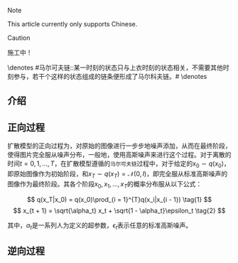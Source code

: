   > [!NOTE]
  > This article currently only supports Chinese.

  > [!CAUTION]
  > 施工中！

  <!-- ##{"script":"<script src='https://OmnisyR.github.io/assets/HyperTOC.js'></script>"}## -->
  \denotes
  #马尔可夫链::某一时刻的状态只与上衣时刻的状态相关，不需要其他时刻参与，若干个这样的状态组成的链条便形成了马尔科夫链。#
  \denotes
  ## 介绍

  ## 正向过程
  扩散模型的正向过程为，对原始的图像进行一步步地噪声添加，从而在最终阶段，使得图片完全服从噪声分布，一般地，使用高斯噪声来进行这个过程。对于离散的时间$t = 0, 1, \dots, T$，在扩散模型遵循的`马尔可夫链`过程中，对于给定的$x_0 \sim q(x_0)$，即原始图像作为初始阶段，和$x_T \sim q(x_T) = \mathcal{N}(0, I)$，即完全服从标准高斯噪声的图像作为最终阶段。其各个阶段$x_0, x_1, \dots, x_T$的概率分布服从以下公式：

  $$
  q(x_T|x_0) = q(x_0)\prod_{i = 1}^{T}q(x_i|x_{i - 1})
  \tag{1}
  $$
  $$
  x_{t + 1} = \sqrt{\alpha_t} x_t + \sqrt{1 - \alpha_t}\epsilon_t
  \tag{2}
  $$

  其中，$\alpha_t$是一系列人为定义的超参数，$\epsilon_t$表示任意的标准高斯噪声。

  ## 逆向过程
